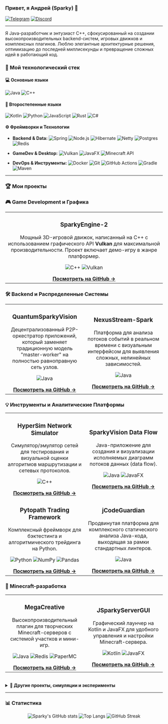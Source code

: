 ### Привет, я Андрей (Sparky) 👋

<a href="https://t.me/AndrewBudilnikov" target="_blank"><img src="https://img.shields.io/badge/Telegram-%40AndrewBudilnikov-2CA5E0?style=for-the-badge&logo=telegram" alt="Telegram"></a>
<a href="https://discord.com/users/335352379373977601" target="_blank"><img src="https://img.shields.io/badge/Discord-sparkyofficial-5865F2?style=for-the-badge&logo=discord&logoColor=white" alt="Discord"></a>

---

Я Java-разработчик и энтузиаст C++, сфокусированный на создании высокопроизводительных backend-систем, игровых движков и комплексных плагинов. Люблю элегантные архитектурные решения, оптимизацию до последней миллисекунды и превращение сложных идей в работающий код.

### 🚀 Мой технологический стек

#### 💻 Основные языки
![Java](https://img.shields.io/badge/java-%23ED8B00.svg?style=for-the-badge&logo=openjdk&logoColor=white)
![C++](https://img.shields.io/badge/c++-%2300599C.svg?style=for-the-badge&logo=c%2B%2B&logoColor=white)

#### 🔧 Второстепенные языки
![Kotlin](https://img.shields.io/badge/kotlin-%237F52FF.svg?style=for-the-badge&logo=kotlin&logoColor=white)
![Python](https://img.shields.io/badge/python-3670A0?style=for-the-badge&logo=python&logoColor=ffdd54)
![JavaScript](https://img.shields.io/badge/javascript-%23323330.svg?style=for-the-badge&logo=javascript&logoColor=%23F7DF1E)
![Rust](https://img.shields.io/badge/rust-%23000000.svg?style=for-the-badge&logo=rust&logoColor=white)
![C#](https://img.shields.io/badge/c%23-%23239120.svg?style=for-the-badge&logo=c-sharp&logoColor=white)

#### ⚙️ Фреймворки и Технологии

-   **Backend & Data:**
    ![Spring](https://img.shields.io/badge/spring-%236DB33F.svg?style=for-the-badge&logo=spring&logoColor=white)
    ![Node.js](https://img.shields.io/badge/Node.js-339933?style=for-the-badge&logo=nodedotjs&logoColor=white)
    ![Hibernate](https://img.shields.io/badge/Hibernate-59666C?style=for-the-badge&logo=hibernate&logoColor=white)
    ![Netty](https://img.shields.io/badge/Netty-000000?style=for-the-badge&logo=netty&logoColor=white)
    ![Postgres](https://img.shields.io/badge/postgresql-%23316192.svg?style=for-the-badge&logo=postgresql&logoColor=white)
    ![Redis](https://img.shields.io/badge/redis-%23DD0031.svg?style=for-the-badge&logo=redis&logoColor=white)

-   **GameDev & Desktop:**
    ![Vulkan](https://img.shields.io/badge/Vulkan-9C27B0?style=for-the-badge&logo=vulkan&logoColor=white)
    ![JavaFX](https://img.shields.io/badge/JavaFX-007396.svg?style=for-the-badge)
    ![Minecraft API](https://img.shields.io/badge/Paper/Velocity-424242?style=for-the-badge)

-   **DevOps & Инструменты:**
    ![Docker](https://img.shields.io/badge/docker-%230db7ed.svg?style=for-the-badge&logo=docker&logoColor=white)
    ![Git](https://img.shields.io/badge/git-%23F05033.svg?style=for-the-badge&logo=git&logoColor=white)
    ![GitHub Actions](https://img.shields.io/badge/github%20actions-%232671E5.svg?style=for-the-badge&logo=githubactions&logoColor=white)
    ![Gradle](https://img.shields.io/badge/Gradle-02303A.svg?style=for-the-badge&logo=Gradle&logoColor=white)
    ![Maven](https://img.shields.io/badge/Maven-C71A36?style=for-the-badge&logo=apache-maven&logoColor=white)

---

### 🏆 Мои проекты

### 🎮 Game Development и Графика
<table>
<tr>
<td width="100%">
<h3 align="center">SparkyEngine-2</h3>
<div align="center">
<p>Мощный 3D-игровой движок, написанный на C++ с использованием графического API <b>Vulkan</b> для максимальной производительности. Проект включает демо-игру в жанре платформер.</p>
<p>
<img src="https://img.shields.io/badge/C++-00599C?style=flat&logo=c%2B%2B&logoColor=white" alt="C++"/>
<img src="https://img.shields.io/badge/Vulkan-9C27B0?style=flat&logo=vulkan&logoColor=white" alt="Vulkan"/>
</p>
<a href="https://github.com/SparkyOfficial/SparkyEngine-2"><b>Посмотреть на GitHub →</b></a>
</div>
</td>
</tr>
</table>

### 🛠️ Backend и Распределенные Системы
<table>
<tr>
<td width="50%">
<h3 align="center">QuantumSparkyVision</h3>
<div align="center">
<p>Децентрализованный P2P-оркестратор приложений, который заменяет традиционную модель "master-worker" на полностью равноправную сеть узлов.</p>
<p>
<img src="https://img.shields.io/badge/Java-ED8B00?style=flat&logo=openjdk&logoColor=white" alt="Java"/>
</p>
<a href="https://github.com/SparkyOfficial/QuantumSparkyVision"><b>Посмотреть на GitHub →</b></a>
</div>
</td>
<td width="50%">
<h3 align="center">NexusStream-Spark</h3>
<div align="center">
<p>Платформа для анализа потоков событий в реальном времени с визуальным интерфейсом для выявления сложных, нелинейных зависимостей.</p>
<p>
<img src="https://img.shields.io/badge/Java-ED8B00?style=flat&logo=openjdk&logoColor=white" alt="Java"/>
</p>
<a href="https://github.com/SparkyOfficial/NexusStream-Spark"><b>Посмотреть на GitHub →</b></a>
</div>
</td>
</tr>
</table>

### 💡 Инструменты и Аналитические Платформы
<table>
<tr>
<td width="50%">
<h3 align="center">HyperSim Network Simulator</h3>
<div align="center">
<p>Симулятор/эмулятор сетей для тестирования и визуальной оценки алгоритмов маршрутизации и сетевых протоколов.</p>
<p>
<img src="https://img.shields.io/badge/C++-00599C?style=flat&logo=c%2B%2B&logoColor=white" alt="C++"/>
</p>
<a href="https://github.com/SparkyOfficial/HyperSim-Sparky"><b>Посмотреть на GitHub →</b></a>
</div>
</td>
<td width="50%">
<h3 align="center">SparkyVision Data Flow</h3>
<div align="center">
<p>Java-приложение для создания и визуализации исполняемых диаграмм потоков данных (data flow).</p>
<p>
<img src="https://img.shields.io/badge/Java-ED8B00?style=flat&logo=openjdk&logoColor=white" alt="Java"/>
<img src="https://img.shields.io/badge/JavaFX-007396.svg?style=flat" alt="JavaFX"/>
</p>
<a href="https://github.com/SparkyOfficial/SparkyVision"><b>Посмотреть на GitHub →</b></a>
</div>
</td>
</tr>
<tr>
<td width="50%">
<h3 align="center">Pytopath Trading Framework</h3>
<div align="center">
<p>Комплексный фреймворк для бэктестинга и алгоритмического трейдинга на Python.</p>
<p>
<img src="https://img.shields.io/badge/Python-3776AB?style=flat&logo=python&logoColor=white" alt="Python"/>
<img src="https://img.shields.io/badge/NumPy-013243.svg?style=flat&logo=numpy&logoColor=white" alt="NumPy"/>
<img src="https://img.shields.io/badge/Pandas-150458.svg?style=flat&logo=pandas&logoColor=white" alt="Pandas"/>
</p>
<a href="https://github.com/SparkyOfficial/pytradepath"><b>Посмотреть на GitHub →</b></a>
</div>
</td>
<td width="50%">
<h3 align="center">jCodeGuardian</h3>
<div align="center">
<p>Продвинутая платформа для комплексного статического анализа Java-кода, выходящая за рамки стандартных линтеров.</p>
<p>
<img src="https://img.shields.io/badge/Java-ED8B00?style=flat&logo=openjdk&logoColor=white" alt="Java"/>
</p>
<a href="https://github.com/SparkyOfficial/jCodeGuardian-Sparky"><b>Посмотреть на GitHub →</b></a>
</div>
</td>
</tr>
</table>

### 🧱 Minecraft-разработка
<table>
<tr>
<td width="50%">
<h3 align="center">MegaCreative</h3>
<div align="center">
<p>Высокопроизводительный плагин для творческих Minecraft-серверов с системой участков и мини-игр.</p>
<p>
<img src="https://img.shields.io/badge/Java-ED8B00?style=flat&logo=openjdk&logoColor=white" alt="Java"/>
<img src="https://img.shields.io/badge/Redis-DC382D?style=flat&logo=redis&logoColor=white" alt="Redis"/>
<img src="https://img.shields.io/badge/PaperMC-gray?style=flat" alt="PaperMC"/>
</p>
<a href="https://github.com/SparkyOfficial/MegaCreative"><b>Посмотреть на GitHub →</b></a>
</div>
</td>
<td width="50%">
<h3 align="center">JSparkyServerGUI</h3>
<div align="center">
<p>Графический лаунчер на Kotlin и JavaFX для удобного управления и настройки Minecraft-сервера.</p>
<p>
<img src="https://img.shields.io/badge/Kotlin-7F52FF?style=flat&logo=kotlin&logoColor=white" alt="Kotlin"/>
<img src="https://img.shields.io/badge/JavaFX-007396.svg?style=flat" alt="JavaFX"/>
</p>
<a href="https://github.com/SparkyOfficial/jsparkyservergui"><b>Посмотреть на GitHub →</b></a>
</div>
</td>
</tr>
</table>

<br>

<details>
<summary><b>🔬 Другие проекты, симуляции и эксперименты</b></summary>
<br>
<ul>
    <li>
        <b><a href="https://github.com/SparkyOfficial/Gravity-Particle-Simulation">Gravity Particle Simulation</a></b>: Реализация симуляции гравитации частиц на 5 языках (C++, Python, Java, Go, Rust) для сравнения производительности.
    </li>
    <li>
        <b><a href="https://github.com/SparkyOfficial/MazeGenerator-Sparky">MazeGenerator</a></b>: Генератор лабиринтов с функцией поиска пути, реализованный на C#.
    </li>
    <li>
        <b><a href="https://github.com/SparkyOfficial/Big-Crunch-Simulation-XD">Big Crunch Simulation</a></b>: C++ симуляция гипотетического сценария "Большого сжатия" Вселенной.
    </li>
    <li>
        <b><a href="https://github.com/SparkyOfficial/FoodExpress">FoodExpress</a></b>: Full-stack прототип приложения для сервиса доставки еды на Java (Spring).
    </li>
    <li>
        <b><a href="https://github.com/SparkyOfficial/Sparky-SimpleHTTPServer">SimpleHTTPServer</a></b>: Базовый HTTP-сервер, написанный с нуля на C++.
    </li>
    <li>
        <b><a href="https://github.com/SparkyOfficial/auto-git-commit-Sparky">Auto Git Commit</a></b>: Утилита на Node.js для автоматического коммита изменений при выходе из программы.
    </li>
     <li>
        <b><a href="https://github.com/SparkyOfficial/Software-Viber-Telegram-Autoresponse">Viber/Telegram Autoresponse</a></b>: Приложение на C++ для автоматических ответов в мессенджерах на основе конфигурационного файла.
    </li>
</ul>
</details>

---

### 📊 Статистика

<p align="center">
  <img src="https://github-readme-stats.vercel.app/api?username=SparkyOfficial&show_icons=true&theme=tokyonight" alt="Sparky's GitHub stats" />
  <img src="https://github-readme-stats.vercel.app/api/top-langs/?username=SparkyOfficial&layout=compact&theme=tokyonight" alt="Top Langs" />
  <img src="https://streak-stats.demolab.com?user=SparkyOfficial&theme=tokyonight" alt="GitHub Streak" />
</p>
